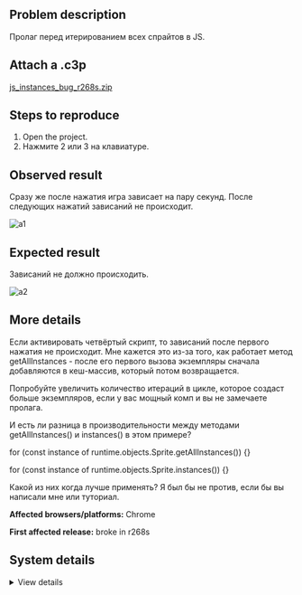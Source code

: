 ## Problem description

Пролаг перед итерированием всех спрайтов в JS.

## Attach a .c3p

[js_instances_bug_r268s.zip](https://github.com/WilsonPercival/WilsonPercival/files/7694375/js_instances_bug_r268s.zip)

## Steps to reproduce

1. Open the project.
2. Нажмите 2 или 3 на клавиатуре.

## Observed result

Сразу же после нажатия игра зависает на пару секунд. После следующих нажатий зависаний не происходит.

![a1](https://user-images.githubusercontent.com/91274932/145614550-ba3c4709-fe8f-47dd-8b07-05d43e991ad5.gif)

## Expected result

Зависаний не должно происходить.

![a2](https://user-images.githubusercontent.com/91274932/145614558-d513330c-b398-42f9-81ae-47edaaf49208.gif)

## More details

Если активировать четвёртый скрипт, то зависаний после первого нажатия не происходит. Мне кажется это из-за того, как работает метод getAllInstances - после его первого вызова экземпляры сначала добавляются в кеш-массив, который потом возвращается.

Попробуйте увеличить количество итераций в цикле, которое создаст больше экземпляров, если у вас мощный комп и вы не замечаете пролага.


И есть ли разница в производительности между методами getAllInstances() и instances() в этом примере?

for (const instance of runtime.objects.Sprite.getAllInstances()) {}

for (const instance of runtime.objects.Sprite.instances()) {}

Какой из них когда лучше применять? Я был бы не против, если бы вы написали мне или туториал.

**Affected browsers/platforms:** Chrome

**First affected release:** broke in r268s

## System details

<details><summary>View details</summary>

Platform information
Browser: Chrome
Browser version: 95.0.4638.54
Browser engine: Chromium
Context: browser
Operating system: Windows
Operating system version: 7
Device type: desktop
Device pixel ratio: 1
Logical CPU cores: 2
Approx. device memory: 4 GB
User agent: Mozilla/5.0 (Windows NT 6.1; Win64; x64) AppleWebKit/537.36 (KHTML, like Gecko) Chrome/95.0.4638.54 Safari/537.36
C3 release: r268 (stable)
Language setting: en-US

Local storage
Storage quota (approx): 59 gb
Storage usage (approx): 544 mb (0.9%)
Persistant storage: No

Browser support notes
This list contains missing features that are not required, but could improve performance or user experience if supported.

UI effects are disabled in settings.
WebGL 2+ is not supported. Rendering quality and features may be affected.
WebGL information
Version string: WebGL 1.0 (OpenGL ES 2.0 Chromium)
Numeric version: 1
Supports NPOT textures: partial
Supports GPU profiling: no
Supports highp precision: yes
Vendor: Google Inc. (Intel)
Renderer: ANGLE (Intel, Intel(R) HD Graphics Direct3D9Ex vs_3_0 ps_3_0, igdumdim64.dll-10.18.10.4653)
Major performance caveat: no
Maximum texture size: 8192
Point size range: 1 to 256
Extensions:

ANGLE_instanced_arrays
EXT_blend_minmax
EXT_color_buffer_half_float
EXT_float_blend
EXT_frag_depth
EXT_shader_texture_lod
EXT_texture_filter_anisotropic
WEBKIT_EXT_texture_filter_anisotropic
EXT_sRGB
KHR_parallel_shader_compile
OES_element_index_uint
OES_standard_derivatives
OES_texture_float
OES_texture_float_linear
OES_texture_half_float
OES_texture_half_float_linear
OES_vertex_array_object
WEBGL_color_buffer_float
WEBGL_compressed_texture_s3tc
WEBKIT_WEBGL_compressed_texture_s3tc
WEBGL_compressed_texture_s3tc_srgb
WEBGL_debug_renderer_info
WEBGL_debug_shaders
WEBGL_depth_texture
WEBKIT_WEBGL_depth_texture
WEBGL_lose_context
WEBKIT_WEBGL_lose_context
WEBGL_multi_draw
Audio information
System sample rate: 48000 Hz
Output channels: 2
Output interpretation: speakers
Supported decode formats:

WebM Opus (audio/webm; codecs=opus)
Ogg Opus (audio/ogg; codecs=opus)
WebM Vorbis (audio/webm; codecs=vorbis)
Ogg Vorbis (audio/ogg; codecs=vorbis)
MPEG-4 AAC (audio/mp4; codecs=mp4a.40.5)
MP3 (audio/mpeg)
FLAC (audio/flac)
PCM WAV (audio/wav; codecs=1)
Supported encode formats:

WebM Opus (audio/webm; codecs=opus)
Video information
Supported decode formats:

WebM AV1 (video/webm; codecs=av01.0.00M.08)
MP4 AV1 (video/mp4; codecs=av01.0.00M.08)
WebM VP9 (video/webm; codecs=vp9)
WebM VP8 (video/webm; codecs=vp8)
Ogg Theora (video/ogg; codecs=theora)
H.264 (video/mp4; codecs=avc1.42E01E)
Supported encode formats:

WebM VP9 (video/webm; codecs=vp9)
WebM VP8 (video/webm; codecs=vp8)

</details>
